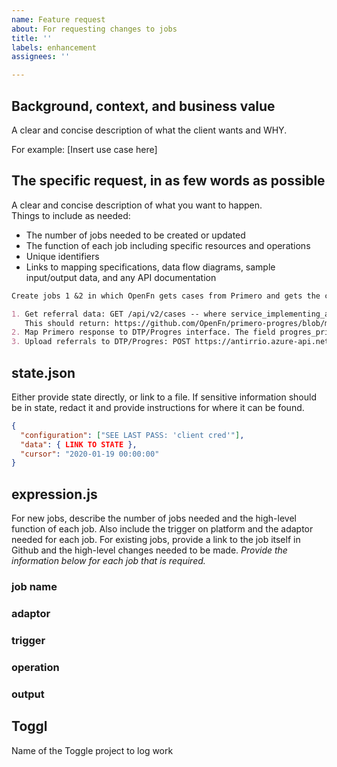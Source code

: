 ```yaml
---
name: Feature request
about: For requesting changes to jobs
title: ''
labels: enhancement
assignees: ''

---
```


## Background, context, and business value

A clear and concise description of what the client wants and WHY.

For example: [Insert use case here]

## The specific request, in as few words as possible

A clear and concise description of what you want to happen.  
Things to include as needed:
- The number of jobs needed to be created or updated 
- The function of each job including specific resources and operations
- Unique identifiers 
- Links to mapping specifications, data flow diagrams, sample input/output data, and any API documentation


```md
Create jobs 1 &2 in which OpenFn gets cases from Primero and gets the case and services, maps the Primero extract and upserts to Progres

1. Get referral data: GET /api/v2/cases -- where service_implementing_agency='UNHCR'
   This should return: https://github.com/OpenFn/primero-progres/blob/master/sampleData/primero_sample_state.json
2. Map Primero response to DTP/Progres interface. The field progres_primeroid will be the primary uid used by DTP.
3. Upload referrals to DTP/Progres: POST https://antirrio.azure-api.net/primero-uat/ReceiveIncomingReferral
```


## state.json

Either provide state directly, or link to a file. If sensitive information
should be in state, redact it and provide instructions for where it can be
found.


```json
{
  "configuration": ["SEE LAST PASS: 'client cred'"],
  "data": { LINK TO STATE },
  "cursor": "2020-01-19 00:00:00"
}
```


## expression.js

For new jobs, describe the number of jobs needed and the high-level function of each job. Also include the trigger on platform and the adaptor needed for each job.
For existing jobs, provide a link to the job itself in Github and the high-level changes needed to be made. _Provide the information below for _each_ job that is required._


### job name
### adaptor
### trigger
### operation
### output

## Toggl 

Name of the Toggle project to log work


